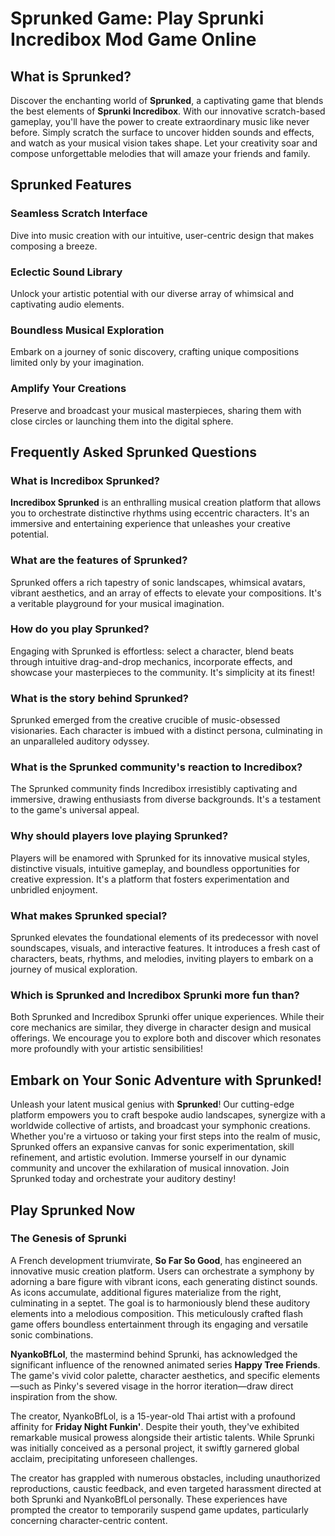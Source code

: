 # Sprunked Game: Play Sprunki Incredibox Mod Game Online

## What is Sprunked?

Discover the enchanting world of **Sprunked**, a captivating game that blends the best elements of **Sprunki Incredibox**. With our innovative scratch-based gameplay, you'll have the power to create extraordinary music like never before. Simply scratch the surface to uncover hidden sounds and effects, and watch as your musical vision takes shape. Let your creativity soar and compose unforgettable melodies that will amaze your friends and family.

## Sprunked Features

### Seamless Scratch Interface
Dive into music creation with our intuitive, user-centric design that makes composing a breeze.

### Eclectic Sound Library
Unlock your artistic potential with our diverse array of whimsical and captivating audio elements.

### Boundless Musical Exploration
Embark on a journey of sonic discovery, crafting unique compositions limited only by your imagination.

### Amplify Your Creations
Preserve and broadcast your musical masterpieces, sharing them with close circles or launching them into the digital sphere.

## Frequently Asked Sprunked Questions

### What is Incredibox Sprunked?
**Incredibox Sprunked** is an enthralling musical creation platform that allows you to orchestrate distinctive rhythms using eccentric characters. It's an immersive and entertaining experience that unleashes your creative potential.

### What are the features of Sprunked?
Sprunked offers a rich tapestry of sonic landscapes, whimsical avatars, vibrant aesthetics, and an array of effects to elevate your compositions. It's a veritable playground for your musical imagination.

### How do you play Sprunked?
Engaging with Sprunked is effortless: select a character, blend beats through intuitive drag-and-drop mechanics, incorporate effects, and showcase your masterpieces to the community. It's simplicity at its finest!

### What is the story behind Sprunked?
Sprunked emerged from the creative crucible of music-obsessed visionaries. Each character is imbued with a distinct persona, culminating in an unparalleled auditory odyssey.

### What is the Sprunked community's reaction to Incredibox?
The Sprunked community finds Incredibox irresistibly captivating and immersive, drawing enthusiasts from diverse backgrounds. It's a testament to the game's universal appeal.

### Why should players love playing Sprunked?
Players will be enamored with Sprunked for its innovative musical styles, distinctive visuals, intuitive gameplay, and boundless opportunities for creative expression. It's a platform that fosters experimentation and unbridled enjoyment.

### What makes Sprunked special?
Sprunked elevates the foundational elements of its predecessor with novel soundscapes, visuals, and interactive features. It introduces a fresh cast of characters, beats, rhythms, and melodies, inviting players to embark on a journey of musical exploration.

### Which is Sprunked and Incredibox Sprunki more fun than?
Both Sprunked and Incredibox Sprunki offer unique experiences. While their core mechanics are similar, they diverge in character design and musical offerings. We encourage you to explore both and discover which resonates more profoundly with your artistic sensibilities!

## Embark on Your Sonic Adventure with Sprunked!
Unleash your latent musical genius with **Sprunked**! Our cutting-edge platform empowers you to craft bespoke audio landscapes, synergize with a worldwide collective of artists, and broadcast your symphonic creations. Whether you're a virtuoso or taking your first steps into the realm of music, Sprunked offers an expansive canvas for sonic experimentation, skill refinement, and artistic evolution. Immerse yourself in our dynamic community and uncover the exhilaration of musical innovation. Join Sprunked today and orchestrate your auditory destiny!

## Play Sprunked Now

### The Genesis of Sprunki
A French development triumvirate, **So Far So Good**, has engineered an innovative music creation platform. Users can orchestrate a symphony by adorning a bare figure with vibrant icons, each generating distinct sounds. As icons accumulate, additional figures materialize from the right, culminating in a septet. The goal is to harmoniously blend these auditory elements into a melodious composition. This meticulously crafted flash game offers boundless entertainment through its engaging and versatile sonic combinations.

**NyankoBfLol**, the mastermind behind Sprunki, has acknowledged the significant influence of the renowned animated series **Happy Tree Friends**. The game's vivid color palette, character aesthetics, and specific elements—such as Pinky's severed visage in the horror iteration—draw direct inspiration from the show.

The creator, NyankoBfLol, is a 15-year-old Thai artist with a profound affinity for **Friday Night Funkin'**. Despite their youth, they've exhibited remarkable musical prowess alongside their artistic talents. While Sprunki was initially conceived as a personal project, it swiftly garnered global acclaim, precipitating unforeseen challenges.

The creator has grappled with numerous obstacles, including unauthorized reproductions, caustic feedback, and even targeted harassment directed at both Sprunki and NyankoBfLol personally. These experiences have prompted the creator to temporarily suspend game updates, particularly concerning character-centric content.
